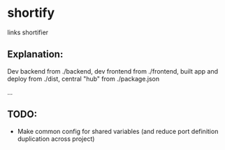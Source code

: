 # shortify

links shortifier

## Explanation:

Dev backend from ./backend, dev frontend from ./frontend, built app and deploy from ./dist, central "hub" from ./package.json

...

## TODO:

- Make common config for shared variables (and reduce port definition duplication across project)
